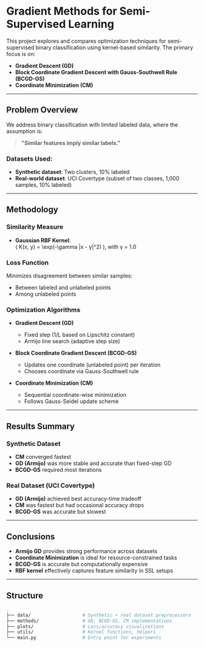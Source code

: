 # Gradient Methods for Semi-Supervised Learning

This project explores and compares optimization techniques for semi-supervised binary classification using kernel-based similarity. The primary focus is on:

- **Gradient Descent (GD)**
- **Block Coordinate Gradient Descent with Gauss-Southwell Rule (BCGD-GS)**
- **Coordinate Minimization (CM)**

---

## Problem Overview

We address binary classification with limited labeled data, where the assumption is:

> **"Similar features imply similar labels."**

### Datasets Used:
- **Synthetic dataset**: Two clusters, 10% labeled
- **Real-world dataset**: UCI Covertype (subset of two classes, 1,000 samples, 10% labeled)

---

## Methodology

### Similarity Measure
- **Gaussian RBF Kernel**:  
  \( K(x, y) = \exp(-\gamma \|x - y\|^2) \), with γ = 1.0

### Loss Function
Minimizes disagreement between similar samples:
- Between labeled and unlabeled points
- Among unlabeled points

### Optimization Algorithms

- **Gradient Descent (GD)**
  - Fixed step (1/L based on Lipschitz constant)
  - Armijo line search (adaptive step size)
  
- **Block Coordinate Gradient Descent (BCGD-GS)**
  - Updates one coordinate (unlabeled point) per iteration
  - Chooses coordinate via Gauss-Southwell rule

- **Coordinate Minimization (CM)**
  - Sequential coordinate-wise minimization
  - Follows Gauss-Seidel update scheme

---

## Results Summary

### Synthetic Dataset
- **CM** converged fastest
- **GD (Armijo)** was more stable and accurate than fixed-step GD
- **BCGD-GS** required most iterations

### Real Dataset (UCI Covertype)
- **GD (Armijo)** achieved best accuracy-time tradeoff
- **CM** was fastest but had occasional accuracy drops
- **BCGD-GS** was accurate but slowest

---

## Conclusions

- **Armijo GD** provides strong performance across datasets
- **Coordinate Minimization** is ideal for resource-constrained tasks
- **BCGD-GS** is accurate but computationally expensive
- **RBF kernel** effectively captures feature similarity in SSL setups

---

## Structure

```bash
.
├── data/                   # Synthetic + real dataset preprocessors
├── methods/                # GD, BCGD-GS, CM implementations
├── plots/                  # Loss/accuracy visualizations
├── utils/                  # Kernel functions, helpers
└── main.py                 # Entry point for experiments

